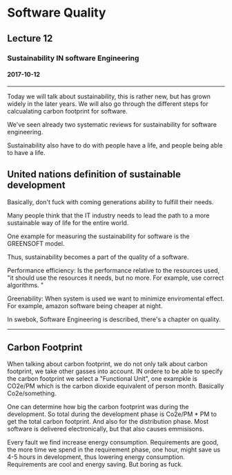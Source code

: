 # Software Quality
## Lecture 12
### Sustainability IN software Engineering
#### 2017-10-12
----------
Today we will talk about sustainability, this is rather new, but has grown widely in the later years. 
We will also go through the different steps for calcualating carbon footprint for software. 

We've seen already two systematic reviews for sustainability for software engineering.

Sustainability also have to do with people have a life, and people being able to have a life. 

## United nations definition of sustainable development
Basically, don't fuck with coming generations ability to fulfill their needs. 

Many people think that the IT industry needs to lead the path to a more sustainable way of life for the entire world. 

One example for measuring the sustainability for software is the GREENSOFT model. 

Thus, sustainability becomes a part of the quality of a software. 

Performance efficiency: Is the performance relative to the resources used, "it should use the resources it needs, but no more. For example, use correct algorithms. "

Greenability: When system is used we want to minimize enviromental effect. For example, amazon software being cheaper at night.

In swebok, Software Engineering is described, there's a chapter on quality. 

---
## Carbon Footprint
When talking about carbon footprint, we do not only talk about carbon footprint, we take other gasses into account. IN ordere to be able to specify the carbon footprint we select a "Functional Unit", one exampkle is CO2e/PM which is the carbon dioxide equivalent of person month. Basically Co2e/something. 

One can determine how big the carbon footprint was during the development. So total during the development phase is Co2e/PM * PM to get the total carbon footprint. And also for the distribution phase. Most software is delivered electronically, but that also causes emmisisons. 

Every fault we find increase energy consumption. Requirements are good, the more time we spend in the requirement phase, one hour, might save us 4-5 hours in development, thus lowering energy consumption. Requirements are cool and energy saving. But boring as fuck.